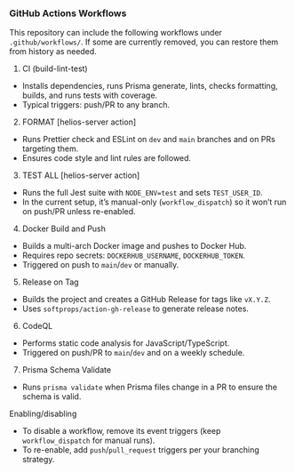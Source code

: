 ### GitHub Actions Workflows

This repository can include the following workflows under `.github/workflows/`. If some are currently removed, you can restore them from history as needed.

1. CI (build-lint-test)

- Installs dependencies, runs Prisma generate, lints, checks formatting, builds, and runs tests with coverage.
- Typical triggers: push/PR to any branch.

2. FORMAT [helios-server action]

- Runs Prettier check and ESLint on `dev` and `main` branches and on PRs targeting them.
- Ensures code style and lint rules are followed.

3. TEST ALL [helios-server action]

- Runs the full Jest suite with `NODE_ENV=test` and sets `TEST_USER_ID`.
- In the current setup, it’s manual-only (`workflow_dispatch`) so it won’t run on push/PR unless re-enabled.

4. Docker Build and Push

- Builds a multi-arch Docker image and pushes to Docker Hub.
- Requires repo secrets: `DOCKERHUB_USERNAME`, `DOCKERHUB_TOKEN`.
- Triggered on push to `main`/`dev` or manually.

5. Release on Tag

- Builds the project and creates a GitHub Release for tags like `vX.Y.Z`.
- Uses `softprops/action-gh-release` to generate release notes.

6. CodeQL

- Performs static code analysis for JavaScript/TypeScript.
- Triggered on push/PR to `main`/`dev` and on a weekly schedule.

7. Prisma Schema Validate

- Runs `prisma validate` when Prisma files change in a PR to ensure the schema is valid.

Enabling/disabling

- To disable a workflow, remove its event triggers (keep `workflow_dispatch` for manual runs).
- To re-enable, add `push`/`pull_request` triggers per your branching strategy.
